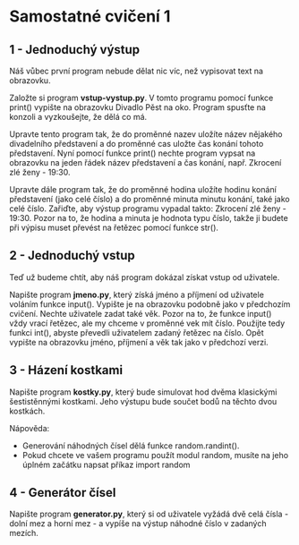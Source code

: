 # Samostatné cvičení 1

## 1 - Jednoduchý výstup
Náš vůbec první program nebude dělat nic víc, než vypisovat text na obrazovku.

Založte si program **vstup-vystup.py**. V tomto programu pomocí funkce print() vypište na obrazovku Divadlo Pěst na oko. Program spusťte na konzoli a vyzkoušejte, že dělá co má.

Upravte tento program tak, že do proměnné nazev uložíte název nějakého divadelního představení a do proměnné cas uložte čas konání tohoto představení. Nyní pomocí funkce print() nechte program vypsat na obrazovku na jeden řádek název představení a čas konání, např. Zkrocení zlé ženy - 19:30.

Upravte dále program tak, že do proměnné hodina uložíte hodinu konání představení (jako celé číslo) a do proměnné minuta minutu konání, také jako celé číslo. Zařiďte, aby výstup programu vypadal takto: Zkrocení zlé ženy - 19:30. Pozor na to, že hodina a minuta je hodnota typu číslo, takže ji budete při výpisu muset převést na řetězec pomocí funkce str().

## 2 - Jednoduchý vstup
Teď už budeme chtít, aby náš program dokázal získat vstup od uživatele.

Napište program **jmeno.py**, který získá jméno a příjmení od uživatele voláním funkce input(). Vypište je na obrazovku podobně jako v předchozím cvičení.
Nechte uživatele zadat také věk. Pozor na to, že funkce input() vždy vrací řetězec, ale my chceme v proměnné vek mít číslo. Použijte tedy funkci int(), abyste převedli uživatelem zadaný řetězec na číslo. Opět vypište na obrazovku jméno, příjmení a věk tak jako v předchozí verzi.

## 3 - Házení kostkami
Napište program **kostky.py**, který bude simulovat hod dvěma klasickými šestistěnnými kostkami. Jeho výstupu bude součet bodů na těchto dvou kostkách.

Nápověda:

- Generování náhodných čísel dělá funkce random.randint().
- Pokud chcete ve vašem programu použít modul random, musíte na jeho úplném začátku napsat příkaz import random

## 4 - Generátor čísel
Napište program **generator.py**, který si od uživatele vyžádá dvě celá čísla - dolní mez a horní mez - a vypíše na výstup náhodné číslo v zadaných mezích.